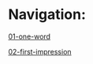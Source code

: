 # Navigation:

[01-one-word](https://emisova.github.io/english-for-designers/01-one-word/)

[02-first-impression](https://emisova.github.io/english-for-designers/02-first-impression)
